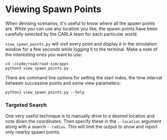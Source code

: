 # Viewing Spawn Points

When devising scenarios, it's useful to know where all the spawn points are. While you can use any location you like, the spawn points have been carefully selected by the CARLA team for each particular world.

`view_spawn_points.py` will visit every point and display it in the simulation window for a few seconds while logging it to the terminal. Make a note of the interesting ones you want to use:

    cd ~/code/road/road-sim/apps
    python3 view_spawn_points.py

There are command line options for setting the start index, the time interval between successive points and some view parameters:

    python3 view_spawn_points.py --help

### Targeted Search

One very useful technique is to manually drive to a desired location and note down the coordinates. Then specify these in the `--location` argument along with a search `--radius`. This will limit the output to show and report only nearby spawn points.